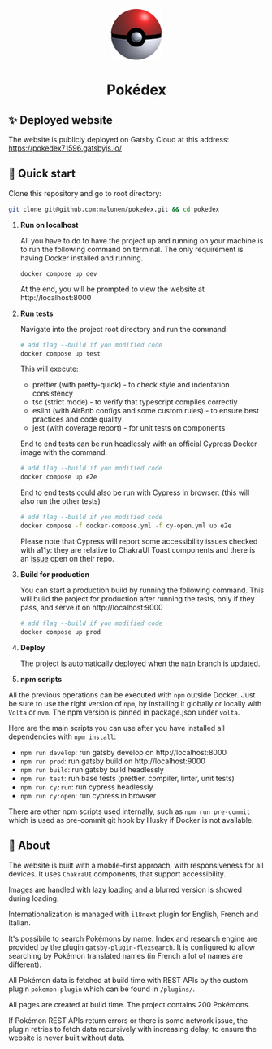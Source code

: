<p align="center">
  <a href="https://pokedex71596.gatsbyjs.io/">
    <img alt="Gatsby" src="./static/pokeball.png" width="100" />
  </a>
</p>
<h1 align="center">
  Pokédex
</h1>

## ✨ Deployed website

The website is publicly deployed on Gatsby Cloud at this address: https://pokedex71596.gatsbyjs.io/

## 🚀 Quick start

Clone this repository and go to root directory:

```bash
git clone git@github.com:malunem/pokedex.git && cd pokedex
```

1.  **Run on localhost**

    All you have to do to have the project up and running on your machine is to run the following command on terminal. The only requirement is having Docker installed and running.

    ```shell
    docker compose up dev
    ```

    At the end, you will be prompted to view the website at http://localhost:8000

2.  **Run tests**

    
    Navigate into the project root directory and run the command:

    ```bash
    # add flag --build if you modified code
    docker compose up test
    ```

    This will execute:

    - prettier (with pretty-quick) - to check style and indentation consistency
    - tsc (strict mode) - to verify that typescript compiles correctly
    - eslint (with AirBnb configs and some custom rules) - to ensure best practices and code quality
    - jest (with coverage report) - for unit tests on components
    
    End to end tests can be run headlessly with an official Cypress Docker image with the command:

    ```bash
    # add flag --build if you modified code
    docker compose up e2e
    ```

    End to end tests could also be run with Cypress in browser:
    (this will also run the other tests)

    ```bash
    # add flag --build if you modified code
    docker compose -f docker-compose.yml -f cy-open.yml up e2e
    ```

    Please note that Cypress will report some accessibility issues checked with a11y: they are relative to ChakraUI Toast components and there is an [issue](https://github.com/chakra-ui/chakra-ui/issues/7324) open on their repo.

3.  **Build for production**

    You can start a production build by running the following command. This will build the project for production after running the tests, only if they pass, and serve it on http://localhost:9000

    ```bash
    # add flag --build if you modified code
    docker compose up prod
    ```

4.  **Deploy**

    The project is automatically deployed when the `main` branch is updated.

5.  **npm scripts**
  
  All the previous operations can be executed with `npm` outside Docker. Just be sure to use the right version of `npm`, by installing it globally or locally with `Volta` or `nvm`. 
  The npm version is pinned in package.json under `volta`.
  
  Here are the main scripts you can use after you have installed all dependencies with `npm install`:
  
  - `npm run develop`: run gatsby develop on http://localhost:8000    
  - `npm run prod`: run gatsby build on http://localhost:9000
  - `npm run build`: run gatsby build headlessly
  - `npm run test`: run base tests (prettier, compiler, linter, unit tests)
  - `npm run cy:run`: run cypress headlessly
  - `npm run cy:open`: run cypress in browser
  
  There are other npm scripts used internally, such as `npm run pre-commit` which is used as pre-commit git hook by Husky if Docker is not available.

## 📘 About

The website is built with a mobile-first approach, with responsiveness for all devices. It uses `ChakraUI` components, that support accessibility.

Images are handled with lazy loading and a blurred version is showed during loading.

Internationalization is managed with `i18next` plugin for English, French and Italian.

It's possibile to search Pokémons by name. Index and research engine are provided by the plugin `gatsby-plugin-flexsearch`. It is configured to allow searching by Pokémon translated names (in French a lot of names are different).

All Pokémon data is fetched at build time with REST APIs by the custom plugin `pokemon-plugin` which can be found in `/plugins/`.

All pages are created at build time. The project contains 200 Pokémons.

If Pokémon REST APIs return errors or there is some network issue, the plugin retries to fetch data recursively with increasing delay, to ensure the website is never built without data.
